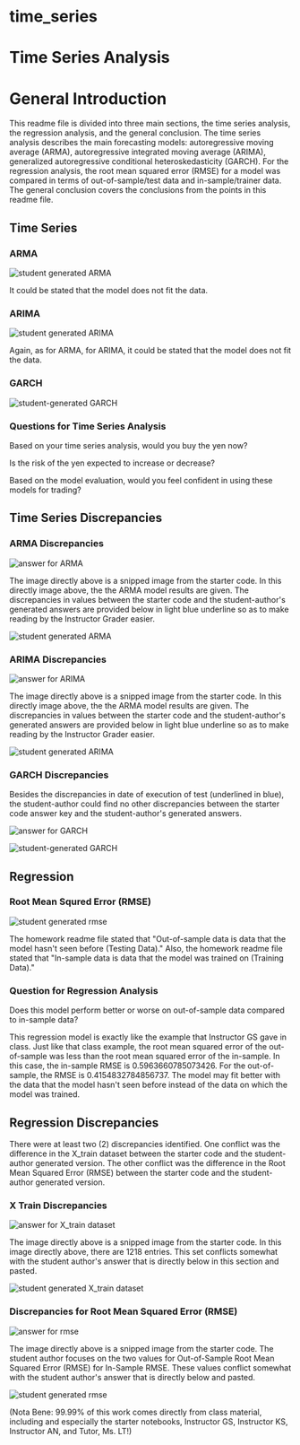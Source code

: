 # time_series
# Time Series Analysis


# General Introduction

This readme file is divided into three main sections, the time series analysis, the regression analysis, and the general conclusion. The time series analysis describes the main forecasting models: autoregressive moving average (ARMA), autoregressive integrated moving average (ARIMA), generalized autoregressive conditional heteroskedasticity (GARCH). For the regression analysis, the root mean squared error (RMSE) for a model was compared in terms of out-of-sample/test data and in-sample/trainer data. The general conclusion covers the conclusions from the points in this readme file.

## Time Series


### ARMA

![student generated ARMA](images/ts/arma_student_blue.PNG)



It could be stated that the model does not fit the data.

### ARIMA


![student generated ARIMA](images/ts/ARIMA_student_blue.jpg)


Again, as for ARMA, for ARIMA, it could be stated that the model does not fit the data.

### GARCH


![student-generated GARCH](images/ts/GARCH_student.PNG)


### Questions for Time Series Analysis

Based on your time series analysis, would you buy the yen now?

Is the risk of the yen expected to increase or decrease?

Based on the model evaluation, would you feel confident in using these models for trading?

## Time Series Discrepancies

### ARMA Discrepancies

![answer for ARMA](images/ts/arma_answer.PNG)

The image directly above is a snipped image from the starter code. In this directly image above, the the ARMA model results are given. The discrepancies in values between the starter code and the student-author's generated answers are provided below in light blue underline so as to make reading by the Instructor Grader easier.

![student generated ARMA](images/ts/arma_student_blue.PNG)


### ARIMA Discrepancies

![answer for ARIMA](images/ts/ARIMA_answer.PNG)

The image directly above is a snipped image from the starter code. In this directly image above, the the ARMA model results are given. The discrepancies in values between the starter code and the student-author's generated answers are provided below in light blue underline so as to make reading by the Instructor Grader easier.

![student generated ARIMA](images/ts/ARIMA_student_blue.jpg)


### GARCH Discrepancies

Besides the discrepancies in date of execution of test (underlined in blue), the student-author could find no other discrepancies between the starter code answer key and the student-author's generated answers.

![answer for GARCH](images/ts/GARCH_answer.PNG)

![student-generated GARCH](images/ts/GARCH_student.PNG)



## Regression


### Root Mean Squred Error (RMSE)


![student generated rmse](images/regr/student_rmse.PNG)


The homework readme file stated that "Out-of-sample data is data that the model hasn't seen before (Testing Data)." Also, the homework readme file stated that "In-sample data is data that the model was trained on (Training Data)." 

### Question for Regression Analysis

Does this model perform better or worse on out-of-sample data compared to in-sample data?

This regression model is exactly like the example that Instructor GS gave in class. Just like that class example, the root mean squared error of the out-of-sample was less than the root mean squared error of the in-sample. In this case, the in-sample RMSE is 0.5963660785073426. For the out-of-sample, the RMSE is 0.4154832784856737. The model may fit better with the data that the model hasn't seen before instead of the data on which the model was trained.

## Regression Discrepancies

There were at least two (2) discrepancies identified. One conflict was the difference in the X_train dataset between the starter code and the student-author generated version. The other conflict was the difference in the Root Mean Squared Error (RMSE) between the starter code and the student-author generated version.

### X Train Discrepancies

![answer for X_train dataset](images/regr/answer_X_train_1218_rows.PNG)

The image directly above is a snipped image from the starter code. In this image directly above, there are 1218 entries. This set conflicts somewhat with the student author's answer that is directly below in this section and pasted.

![student generated X_train dataset](images/regr/student_X_train_966_rows.PNG)


### Discrepancies for Root Mean Squared Error (RMSE)


![answer for rmse](images/regr/answer_rmse.PNG)

The image directly above is a snipped image from the starter code. The student author focuses on the two values for Out-of-Sample Root Mean Squared Error (RMSE) for In-Sample RMSE. These values conflict somewhat with the student author's answer that is directly below and pasted.

![student generated rmse](images/regr/student_rmse.PNG)

(Nota Bene: 99.99% of this work comes directly from class material, including and especially the starter notebooks, Instructor GS, Instructor KS, Instructor AN, and Tutor, Ms. LT!)